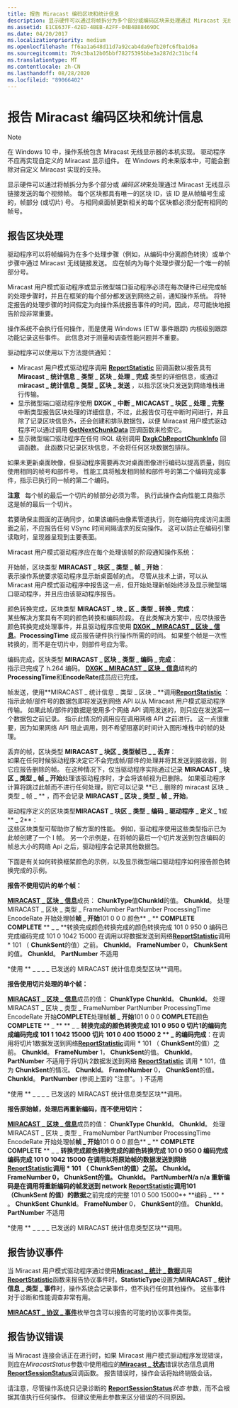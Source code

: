```yaml
---
title: 报告 Miracast 编码区块和统计信息
description: 显示硬件可以通过将帧拆分为多个部分或编码区块来处理通过 Miracast 无线显示链接发送的每个视频帧。
ms.assetid: E1CE637F-42ED-4BEB-A2FF-04B4B88469DC
ms.date: 04/20/2017
ms.localizationpriority: medium
ms.openlocfilehash: ff6aa1a648d11d7a92cab4da9efb20fc6fba1d6a
ms.sourcegitcommit: 7b9c3ba12b05bbf78275395bbe3a287d2c31bcf4
ms.translationtype: MT
ms.contentlocale: zh-CN
ms.lasthandoff: 08/28/2020
ms.locfileid: "89066402"
---
```

# <a name="reporting-miracast-encode-chunks-and-statistics"></a>报告 Miracast 编码区块和统计信息

> [!NOTE]
> 在 Windows 10 中，操作系统包含 Miracast 无线显示器的本机实现。 驱动程序不应再实现自定义的 Miracast 显示组件。 在 Windows 的未来版本中，可能会删除对自定义 Miracast 实现的支持。

显示硬件可以通过将帧拆分为多个部分或 *编码区块*来处理通过 Miracast 无线显示链接发送的每个视频帧。 每个区块都具有唯一的区块 ID，该 ID 是从帧编号生成的，帧部分 (或切片) 号。 与相同桌面帧更新相关的每个区块都必须分配有相同的帧号。

## <a name="span-idreporting_chunk_processingspanspan-idreporting_chunk_processingspanspan-idreporting_chunk_processingspanreporting-chunk-processing"></a><span id="Reporting_chunk_processing"></span><span id="reporting_chunk_processing"></span><span id="REPORTING_CHUNK_PROCESSING"></span>报告区块处理


驱动程序可以将帧编码为在多个处理步骤（例如，从编码中分离颜色转换）或单个步骤中通过 Miracast 无线链接发送。 应在帧内为每个处理步骤分配一个唯一的帧部分号。

Miracast 用户模式驱动程序或显示微型端口驱动程序必须在每次硬件已经完成帧的处理步骤时，并且在框架的每个部分都发送到网络之前，通知操作系统。 将特定报告的处理步骤的时间假定为向操作系统报告事件的时间，因此，尽可能快地报告阶段非常重要。

操作系统不会执行任何操作，而是使用 Windows (ETW 事件跟踪) 内核级别跟踪功能记录这些事件。 此信息对于测量和调查性能问题并不重要。

驱动程序可以使用以下方法提供通知：

-   Miracast 用户模式驱动程序调用 [**ReportStatistic**](/windows-hardware/drivers/ddi/netdispumdddi/nc-netdispumdddi-pfn_report_statistic) 回调函数以报告具有 **Miracast \_ 统计信息 \_ 类型 \_ 区块 \_ 处理 \_ 完成** 类型的详细信息，或通过 **miracast \_ 统计信息 \_ 类型 \_ 区块 \_ 发送** ，以指示区块只发送到网络堆栈进行传输。
-   显示微型端口驱动程序使用 **DXGK \_ 中断 \_ MICACAST \_ 块区 \_ 处理 \_ 完整** 中断类型报告区块处理的详细信息，不过，此报告仅可在中断时间进行，并且除了记录区块信息外，还会创建和排队数据包，以便 Miracast 用户模式驱动程序可以通过调用 [**GetNextChunkData**](/windows-hardware/drivers/ddi/netdispumdddi/nc-netdispumdddi-pfn_get_next_chunk_data) 回调函数来检索它。
-   显示微型端口驱动程序在任何 IRQL 级别调用 [**DxgkCbReportChunkInfo**](/windows-hardware/drivers/ddi/dispmprt/nc-dispmprt-dxgkcb_miracast_report_chunk_info) 回调函数。 此函数只记录区块信息，不会将任何区块数据包排队。

如果未更新桌面映像，但驱动程序需要再次对桌面图像进行编码以提高质量，则应使用相同的帧号和部件号。 性能工具将触发相同帧和部件号的第二个编码完成事件，指示已执行同一帧的第二个编码。

**注意**   每个帧的最后一个切片的帧部分必须为零。 执行此操作会向性能工具指示这是帧的最后一个切片。

 

若要确保主图面的正确同步，如果该编码由像素管道执行，则在编码完成访问主图面之前，不应报告任何 VSync 时间间隔请求的反向操作。 这可以防止在编码引擎读取时，呈现器呈现到主要表面。

Miracast 用户模式驱动程序应在每个处理该帧的阶段通知操作系统：

<span id="Start_frame__chunk_type__MIRACAST_CHUNK_TYPE_FRAME_START_"></span><span id="start_frame__chunk_type__miracast_chunk_type_frame_start_"></span><span id="START_FRAME__CHUNK_TYPE__MIRACAST_CHUNK_TYPE_FRAME_START_"></span>开始帧，区块类型 **MIRACAST \_ 块区 \_ 类型 \_ 帧 \_ 开始**：  
表示操作系统要求驱动程序显示新桌面帧的点。 尽管从技术上讲，可以从 Miracast 用户模式驱动程序中报告这一点，但开始处理新帧始终涉及显示微型端口驱动程序，并且应由该驱动程序报告。

<span id="Color_convert_complete__chunk_type_MIRACAST_CHUNK_TYPE_COLOR_CONVERT_COMPLETE_"></span><span id="color_convert_complete__chunk_type_miracast_chunk_type_color_convert_complete_"></span><span id="COLOR_CONVERT_COMPLETE__CHUNK_TYPE_MIRACAST_CHUNK_TYPE_COLOR_CONVERT_COMPLETE_"></span>颜色转换完成，区块类型 **MIRACAST \_ 块 \_ 区 \_ 类型 \_ 转换 \_ 完成**：  
某些解决方案具有不同的颜色转换和编码阶段。 在此类解决方案中，应尽快报告颜色转换完成处理事件，并且驱动程序应使用 [**DXGK \_ MIRACAST \_ 区块 \_ 信息**](/windows-hardware/drivers/ddi/d3dukmdt/ns-d3dukmdt-dxgk_miracast_chunk_info)。**ProcessingTime** 成员报告硬件执行操作所需的时间。 如果整个帧是一次性转换的，而不是在切片中，则部件号应为零。

<span id="Encode_complete__chunk_type_MIRACAST_CHUNK_TYPE_ENCODE_COMPLETE_"></span><span id="encode_complete__chunk_type_miracast_chunk_type_encode_complete_"></span><span id="ENCODE_COMPLETE__CHUNK_TYPE_MIRACAST_CHUNK_TYPE_ENCODE_COMPLETE_"></span>编码完成，区块类型 **MIRACAST \_ 区块 \_ 类型 \_ 编码 \_ 完成**：  
指示已完成了 h.264 编码。 [**DXGK \_ MIRACAST \_ 区块 \_ 信息**](/windows-hardware/drivers/ddi/d3dukmdt/ns-d3dukmdt-dxgk_miracast_chunk_info)结构的**ProcessingTime**和**EncodeRate**成员应已完成。

<span id="Frame_send__calling_ReportStatistic_using_MIRACAST_STATISTIC_TYPE_CHUNK_SENT_"></span><span id="frame_send__calling_reportstatistic_using_miracast_statistic_type_chunk_sent_"></span><span id="FRAME_SEND__CALLING_REPORTSTATISTIC_USING_MIRACAST_STATISTIC_TYPE_CHUNK_SENT_"></span>帧发送，使用**MIRACAST \_ 统计信息 \_ 类型 \_ 区块 \_ **调用[**ReportStatistic**](/windows-hardware/drivers/ddi/netdispumdddi/nc-netdispumdddi-pfn_report_statistic) ：  
指示此帧/部件号的数据包即将发送到网络 API 以从 Miracast 用户模式驱动程序传输。 如果此帧/部件的数据是使用多个网络 API 调用发送的，则只应在发送第一个数据包之前记录。 指示此情况的调用应在调用网络 API 之前进行。 这一点很重要，因为如果网络 API 阻止调用，则不希望阻塞的时间计入图形堆栈中的帧的处理。

<span id="Dropped_frame__chunk_type__MIRACAST_CHUNK_TYPE_FRAME_DROPPED_"></span><span id="dropped_frame__chunk_type__miracast_chunk_type_frame_dropped_"></span><span id="DROPPED_FRAME__CHUNK_TYPE__MIRACAST_CHUNK_TYPE_FRAME_DROPPED_"></span>丢弃的帧，区块类型 **MIRACAST \_ 块区 \_ 类型帧已 \_ \_ 丢弃**：  
如果在任何时候驱动程序决定它不会完成帧/部件的处理并将其发送到接收器，则它应报告删除的帧。 在这种情况下，仅当驱动程序实际通过记录 **MIRACAST \_ 块区 \_ 类型 \_ 帧 \_ 开始**处理该驱动程序时，才会将该帧视为已删除。 如果驱动程序计算将跳过此帧而不进行任何处理，则它可以记录 **已 \_ 删除的 miracast 区块 \_ 类型 \_ 帧 \_ ** ，而不会记录 **MIRACAST \_ 区块 \_ 类型 \_ 帧 \_ 开始**。

<span id="Driver_defined_chunk_type_MIRACAST_CHUNK_TYPE_ENCODE_DRIVER_DEFINED_1_or__2_"></span><span id="driver_defined_chunk_type_miracast_chunk_type_encode_driver_defined_1_or__2_"></span><span id="DRIVER_DEFINED_CHUNK_TYPE_MIRACAST_CHUNK_TYPE_ENCODE_DRIVER_DEFINED_1_OR__2_"></span>驱动程序定义的区块类型**MIRACAST \_ 块区 \_ 类型 \_ 编码 \_ 驱动程序 \_ 定义 \_ 1**或** \_ 2**：  
这些区块类型可帮助你了解方案的性能。 例如，驱动程序使用这些类型指示已为此帧创建了一个 I 帧。 另一个示例是，在将帧的最后一个切片发送到包含编码的帧总大小的网络 Api 之后，驱动程序会记录其他数据包。

下面是有关如何转换框架颜色的示例，以及显示微型端口驱动程序如何报告颜色转换完成的示例。

**报告不使用切片的单个帧：**

[**MIRACAST \_ 区块 \_ 信息**](/windows-hardware/drivers/ddi/netdispumdddi/ns-netdispumdddi-miracast_chunk_info)成员： **ChunkType**值**ChunkId**的值。
**ChunkId**。
处理 MIRACAST \_ 区块 \_ 类型 \_ FrameNumber PartNumber ProcessingTime EncodeRate 开始处理帧**帧 \_ 开始**101 0 0 0 颜色** \_ ** **COMPLETE** **COMPLETE** ** \_ \_ **转换完成颜色转换完成的颜色转换完成 101 0 950 0 编码已完成编码完成 101 0 1042 15000 在调用以将数据发送到网络[**ReportStatistic**](/windows-hardware/drivers/ddi/netdispumdddi/nc-netdispumdddi-pfn_report_statistic)调用 \* 101 （ **ChunkSent**的值）之前。 **ChunkId**。 **FrameNumber** 0， **ChunkSent**的值。 **ChunkId**。 **PartNumber** 不适用
 

\*使用 ** \_ \_ \_ \_ 已发送的 MIRACAST 统计信息类型区块**调用。

**报告使用切片处理的单个帧：**

[**MIRACAST \_ 区块 \_ 信息**](/windows-hardware/drivers/ddi/netdispumdddi/ns-netdispumdddi-miracast_chunk_info)成员的值： **ChunkType** 
 **ChunkId**。
**ChunkId**。
处理 MIRACAST \_ 区块 \_ 类型 \_ FrameNumber PartNumber ProcessingTime EncodeRate 开始**COMPLETE**处理帧**帧 \_ 开始**101 0 0 0 **COMPLETE**颜色**COMPLETE** ** \_ ** ** \_ \_ **转换完成的颜色转换完成 101 0 950 0 切片1的编码完成编码完成 101 1 1042 15000 切片 101 0 400 15000 2 ** \_ 的编码完成**：在调用将切片1数据发送到网络[**ReportStatistic**](/windows-hardware/drivers/ddi/netdispumdddi/nc-netdispumdddi-pfn_report_statistic)调用 \* 101 （ **ChunkSent**的值）之前。 **ChunkId**。 **FrameNumber** 1， **ChunkSent**的值。 **ChunkId**。 **PartNumber** 不适用于将切片2数据发送到网络 [**ReportStatistic**](/windows-hardware/drivers/ddi/netdispumdddi/nc-netdispumdddi-pfn_report_statistic) 调用 \* 101，值为 **ChunkSent**的情况。 **ChunkId**。 **FrameNumber** 0， **ChunkSent**的值。 **ChunkId**。 **PartNumber** (参阅上面的 "注意"。 ) 不适用
 

\*使用 ** \_ \_ \_ \_ 已发送的 MIRACAST 统计信息类型区块**调用。

**报告原始帧，处理后再重新编码，而不使用切片：**

[**MIRACAST \_ 区块 \_ 信息**](/windows-hardware/drivers/ddi/netdispumdddi/ns-netdispumdddi-miracast_chunk_info)成员的值： **ChunkType** 
 **ChunkId**。
**ChunkId**。
处理 MIRACAST \_ 区块 \_ 类型 \_ FrameNumber PartNumber ProcessingTime EncodeRate 开始处理帧**帧 \_ 开始**101 0 0 0 颜色** \_ ** **COMPLETE** **COMPLETE** ** \_ \_ **转换完成颜色转换完成的颜色转换完成 101 0 950 0 编码完成编码完成 101 0 1042 15000 在调用以将原始帧的数据发送到网络[**ReportStatistic**](/windows-hardware/drivers/ddi/netdispumdddi/nc-netdispumdddi-pfn_report_statistic)调用 \* 101 （ **ChunkSent**的值）之前。 **ChunkId**。 **FrameNumber** 0， **ChunkSent**的值。 **ChunkId**。 **PartNumber**N/a n/a 重新编码是在调用将重新编码的帧发送到 network [**ReportStatistic**](/windows-hardware/drivers/ddi/netdispumdddi/nc-netdispumdddi-pfn_report_statistic)调用101（ChunkSent 的值）的数据**之前完成的完整 101 0 500 15000** **编码 \_ ** \* 。 **ChunkSent** **ChunkId**。 **FrameNumber** 0， **ChunkSent**的值。 **ChunkId**。 **PartNumber** 不适用
 

\*使用 ** \_ \_ \_ \_ 已发送的 MIRACAST 统计信息类型区块**调用。

## <a name="span-idreporting_protocol_eventsspanspan-idreporting_protocol_eventsspanspan-idreporting_protocol_eventsspanreporting-protocol-events"></a><span id="Reporting_protocol_events"></span><span id="reporting_protocol_events"></span><span id="REPORTING_PROTOCOL_EVENTS"></span>报告协议事件


当 Miracast 用户模式驱动程序通过使用[**Miracast \_ 统计 \_ 数据**](/windows-hardware/drivers/ddi/netdispumdddi/ns-netdispumdddi-miracast_statistic_data)调用[**ReportStatistic**](/windows-hardware/drivers/ddi/netdispumdddi/nc-netdispumdddi-pfn_report_statistic)函数来报告协议事件时。**StatisticType**设置为**MIRACAST \_ 统计信息 \_ 类型 \_ 事件**时，操作系统会记录事件，但不执行任何其他操作。 这些事件对于诊断和性能调查非常有用。

[**MIRACAST \_ 协议 \_ 事件**](/windows-hardware/drivers/ddi/netdispumdddi/ne-netdispumdddi-miracast_protocol_event)枚举包含可以报告的可能的协议事件类型。

## <a name="span-idreporting_protocol_errorsspanspan-idreporting_protocol_errorsspanspan-idreporting_protocol_errorsspanreporting-protocol-errors"></a><span id="Reporting_protocol_errors"></span><span id="reporting_protocol_errors"></span><span id="REPORTING_PROTOCOL_ERRORS"></span>报告协议错误


当 Miracast 连接会话正在进行时，如果 Miracast 用户模式驱动程序发现错误，则应在*MiracastStatus*参数中使用相应的[**Miracast \_ 状态**](/windows-hardware/drivers/ddi/netdispumdddi/ne-netdispumdddi-miracast_status)错误状态信息调用[**ReportSessionStatus**](/windows-hardware/drivers/ddi/netdispumdddi/nc-netdispumdddi-pfn_report_session_status)回调函数。 报告错误时，操作会话将始终销毁会话。

请注意，尽管操作系统只记录诊断的 [**ReportSessionStatus**](/windows-hardware/drivers/ddi/netdispumdddi/nc-netdispumdddi-pfn_report_session_status)*状态* 参数，而不会根据其值执行任何操作。 但建议使用此参数来区分错误的不同原因。

 

